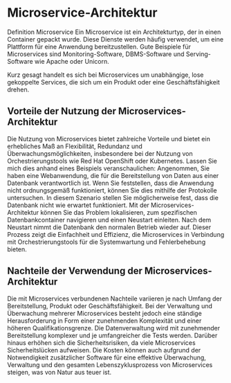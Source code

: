 # Microservice-Architektur


Definition Microservice
Ein Microservice ist ein Architekturtyp, der in einen Container gepackt wurde. Diese Dienste werden häufig verwendet, um eine Plattform für eine Anwendung bereitzustellen. Gute Beispiele für Microservices sind Monitoring-Software, DBMS-Software und Serving-Software wie Apache oder Unicorn.

Kurz gesagt handelt es sich bei Microservices um unabhängige, lose gekoppelte Services, die sich um ein Produkt oder eine Geschäftsfähigkeit drehen.

## Vorteile der Nutzung der Microservices-Architektur
Die Nutzung von Microservices bietet zahlreiche Vorteile und bietet ein erhebliches Maß an Flexibilität, Redundanz und Überwachungsmöglichkeiten, insbesondere bei der Nutzung von Orchestrierungstools wie Red Hat OpenShift oder Kubernetes. Lassen Sie mich dies anhand eines Beispiels veranschaulichen: Angenommen, Sie haben eine Webanwendung, die für die Bereitstellung von Daten aus einer Datenbank verantwortlich ist. Wenn Sie feststellen, dass die Anwendung nicht ordnungsgemäß funktioniert, können Sie dies mithilfe der Protokolle untersuchen. In diesem Szenario stellen Sie möglicherweise fest, dass die Datenbank nicht wie erwartet funktioniert. Mit der Microservices-Architektur können Sie das Problem lokalisieren, zum spezifischen Datenbankcontainer navigieren und einen Neustart einleiten. Nach dem Neustart nimmt die Datenbank den normalen Betrieb wieder auf. Dieser Prozess zeigt die Einfachheit und Effizienz, die Microservices in Verbindung mit Orchestrierungstools für die Systemwartung und Fehlerbehebung bieten.

## Nachteile der Verwendung der Microservices-Architektur
Die mit Microservices verbundenen Nachteile variieren je nach Umfang der Bereitstellung, Produkt oder Geschäftsfähigkeit. Bei der Verwaltung und Überwachung mehrerer Microservices besteht jedoch eine ständige Herausforderung in Form einer zunehmenden Komplexität und einer höheren Qualifikationsgrenze. Die Datenverwaltung wird mit zunehmender Bereitstellung komplexer und je umfangreicher die Tests werden. Darüber hinaus erhöhen sich die Sicherheitsrisiken, da viele Microservices Sicherheitslücken aufweisen. Die Kosten können auch aufgrund der Notwendigkeit zusätzlicher Software für eine effektive Überwachung, Verwaltung und den gesamten Lebenszyklusprozess von Microservices steigen, was von Natur aus teuer ist.
